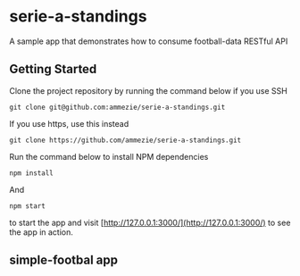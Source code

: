 # serie-a-standings
A sample app that demonstrates how to consume football-data RESTful API

## Getting Started

Clone the project repository by running the command below if you use SSH

`git clone git@github.com:ammezie/serie-a-standings.git`

If you use https, use this instead

`git clone https://github.com/ammezie/serie-a-standings.git`

Run the command below to install NPM dependencies

`npm install`

And

`npm start`

to start the app and visit [http://127.0.0.1:3000/](http://127.0.0.1:3000/) to see the app in action.
## simple-footbal app
